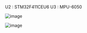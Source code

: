 U2 : STM32F411CEU6
U3 : MPU-6050

![image](https://github.com/user-attachments/assets/37160594-683a-400b-a344-385c33adda39)

![image](https://github.com/user-attachments/assets/2b1282bc-fdee-450d-b2df-485ff79eb6d1)

